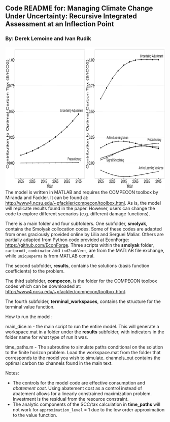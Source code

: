 ## Code README for: Managing Climate Change Under Uncertainty: Recursive Integrated Assessment at an Inflection Point
### By: Derek Lemoine and Ivan Rudik
<a href="url"><img src="https://github.com/irudik/dynamic-stochastic-dice/blob/master/readme_figure.png" align="left" height="450" width="900" ></a>

The model is written in MATLAB and requires the COMPECON toolbox by Miranda and Fackler. It can be found at: http://www4.ncsu.edu/~pfackler/compecon/toolbox.html. As is, the model will replicate results found in the paper. However, users can change the code to explore different scenarios (e.g. different damage functions).

There is a main folder and four subfolders. One subfolder, **smolyak**, contains the Smolyak collocation codes. Some of these codes are adapted from ones graciously provided online by Lilia and Serguei Maliar. Others are partially adapted from Python code provided at EconForge: https://github.com/EconForge. Three scripts within the **smolyak** folder, `cartprodt`, `combinator` and `ind2subVect`, are from the MATLAB file exchange, while `uniqueperms` is from MATLAB central.

The second subfolder, **results**, contains the solutions (basis function coefficients) to the problem.

The third subfolder, **compecon**, is the folder for the COMPECON toolbox codes which can be downloaded at: http://www4.ncsu.edu/~pfackler/compecon/toolbox.html.

The fourth subfolder, **terminal_workspaces**, contains the structure for the terminal value function.

How to run the model:

main_dice.m - the main script to run the entire model. This will generate a workspace.mat in a folder under the **results** subfolder, with indicators in the folder name for what type of run it was.

time_paths.m - The subroutine to simulate paths conditional on the solution to the finite horizon problem. Load the workspace.mat from the folder that corresponds to the model you wish to simulate. channels_out contains the optimal carbon tax channels found in the main text.

Notes:
- The controls for the model code are effective consumption and *abatement cost*. Using abatement cost as a control instead of abatement allows for a linearly constrained maximization problem. Investment is the residual from the resource constraint.
- The analytic components of the SCC/tax calculation in **time_paths** will not work for `approximation_level` = 1 due to the low order approximation to the value function.
